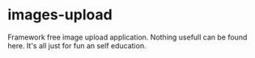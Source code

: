 # images-upload
Framework free image upload application.
Nothing usefull can be found here. It's all just for fun an self education.
